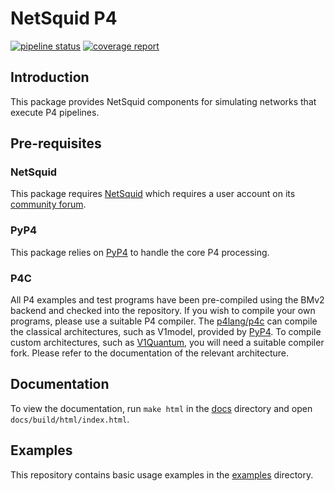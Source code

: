 # NetSquid P4

[![pipeline
status](https://gitlab.tudelft.nl/qp4/netsquid-p4/badges/main/pipeline.svg)](https://gitlab.tudelft.nl/qp4/netsquid-p4/commits/main)
[![coverage
report](https://gitlab.tudelft.nl/qp4/netsquid-p4/badges/main/coverage.svg)](https://gitlab.tudelft.nl/qp4/netsquid-p4/commits/main)

## Introduction

This package provides NetSquid components for simulating networks that execute P4 pipelines.

## Pre-requisites

### NetSquid

This package requires [NetSquid](https://netsquid.org/) which requires a user account on its
[community forum](https://forum.netsquid.org/ucp.php?mode=register).

### PyP4

This package relies on [PyP4](https://gitlab.tudelft.nl/qp4/pyp4) to handle the core P4 processing.

### P4C

All P4 examples and test programs have been pre-compiled using the BMv2 backend and checked into the
repository. If you wish to compile your own programs, please use a suitable P4 compiler. The
[p4lang/p4c](https://github.com/p4lang/p4c) can compile the classical architectures, such as
V1model, provided by [PyP4](https://gitlab.tudelft.nl/qp4/pyp4). To compile custom architectures,
such as [V1Quantum](https://gitlab.tudelft.nl/qp4/v1quantum), you will need a suitable compiler
fork. Please refer to the documentation of the relevant architecture.

## Documentation

To view the documentation, run `make html` in the [docs](docs) directory and open
`docs/build/html/index.html`.

## Examples

This repository contains basic usage examples in the [examples](examples) directory.

